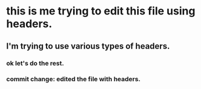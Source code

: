  # this is me trying to edit this file using headers.
  ## I'm trying to use various types of headers.
   ### ok let's do the rest.
  ### commit change: edited the file with headers.

